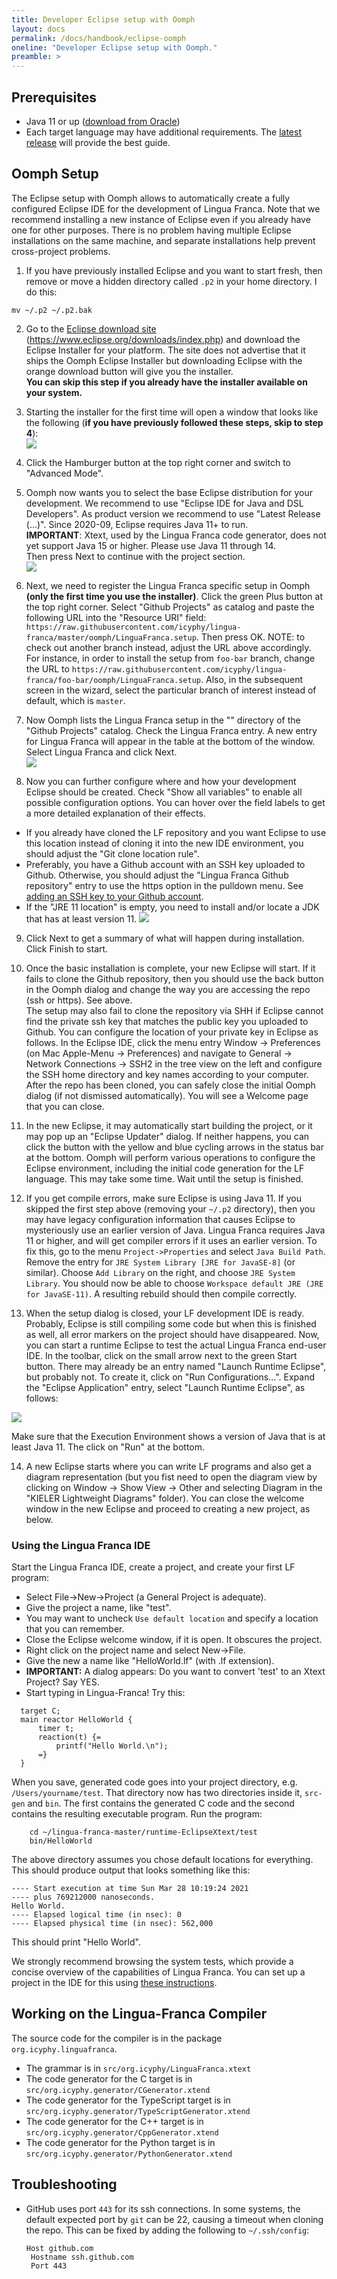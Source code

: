 ```yaml
---
title: Developer Eclipse setup with Oomph
layout: docs
permalink: /docs/handbook/eclipse-oomph
oneline: "Developer Eclipse setup with Oomph."
preamble: >
---
```

## Prerequisites

- Java 11 or up ([download from Oracle](https://www.oracle.com/java/technologies/javase-jdk11-downloads.html))
- Each target language may have additional requirements. The [latest release](Downloading-and-Building) will provide the best guide.

## Oomph Setup

The Eclipse setup with Oomph allows to automatically create a fully configured Eclipse IDE for the development of Lingua Franca. Note that we recommend installing a new instance of Eclipse even if you already have one for other purposes. There is no problem having multiple Eclipse installations on the same machine, and separate installations help prevent cross-project problems.

1. If you have previously installed Eclipse and you want to start fresh,  then remove or move a hidden directory called `.p2` in your home directory.  I do this:
```
mv ~/.p2 ~/.p2.bak
```

2. Go to the [Eclipse download site](https://www.eclipse.org/downloads/index.php) (https://www.eclipse.org/downloads/index.php) and download the Eclipse Installer for your platform. The site does not advertise that it ships the Oomph Eclipse Installer but downloading Eclipse with the orange download button will give you the installer.\
**You can skip this step if you already have the installer available on your system.**

3. Starting the installer for the first time will open a window that looks like the following (**if you have previously followed these steps, skip to step 4**):\
![](../../../../../../img/oomph/simple_view.png)

4. Click the Hamburger button at the top right corner and switch to "Advanced Mode".

5. Oomph now wants you to select the base Eclipse distribution for your development. We recommend to use "Eclipse IDE for Java and DSL Developers". As product version we recommend to use "Latest Release (...)". Since 2020-09, Eclipse requires Java 11+ to run.\
**IMPORTANT**: Xtext, used by the Lingua Franca code generator, does not yet support Java 15 or higher. Please use Java 11 through 14.\
Then press Next to continue with the project section.\
![](../../../../../../img/oomph/product_selection.png)

6. Next, we need to register the Lingua Franca specific setup in Oomph **(only the first time you use the installer)**. Click the green Plus button at the top right corner. Select "Github Projects" as catalog and paste the following URL into the "Resource URI" field:
`https://raw.githubusercontent.com/icyphy/lingua-franca/master/oomph/LinguaFranca.setup`.
Then press OK.
NOTE: to check out another branch instead, adjust the URL above accordingly. For instance, in order to install the setup from `foo-bar` branch, change the URL to `https://raw.githubusercontent.com/icyphy/lingua-franca/foo-bar/oomph/LinguaFranca.setup`. Also, in the subsequent screen in the wizard, select the particular branch of interest instead of default, which is `master`.

7. Now Oomph lists the Lingua Franca setup in the "<User>" directory of the "Github Projects" catalog. Check the Lingua Franca entry. A new entry for Lingua Franca will appear in the table at the bottom of the window. Select Lingua Franca and click Next.\
![](../../../../../../img/oomph/project_selection.png)

8. Now you can further configure where and how your development Eclipse should be created. Check "Show all variables" to enable all possible configuration options. You can hover over the field labels to get a more detailed explanation of their effects.
- If you already have cloned the LF repository and you want Eclipse to use this location instead of cloning it into the new IDE environment, you should adjust the "Git clone location rule".
- Preferably, you have a Github account with an SSH key uploaded to Github. Otherwise, you should adjust the "Lingua Franca Github repository" entry to use the https option in the pulldown menu.  See [adding an SSH key to your Github account](https://docs.github.com/en/github/authenticating-to-github/adding-a-new-ssh-key-to-your-github-account).
- If the "JRE 11 location" is empty, you need to install and/or locate a JDK that has at least version 11.
![](../../../../../../img/oomph/project_configuration.png)

9. Click Next to get a summary of what will happen during installation. Click Finish to start.

10. Once the basic installation is complete, your new Eclipse will start. If it fails to clone the Github repository, then you should use the back button in the Oomph dialog and change the way you are accessing the repo (ssh or https). See above. \
The setup may also fail to clone the repository via SHH if Eclipse cannot find the private ssh key that matches the public key you uploaded to Github. You can configure the location of your private key in Eclipse as follows. In the Eclipse IDE, click the menu entry Window -> Preferences (on Mac Apple-Menu -> Preferences) and navigate to General -> Network Connections -> SSH2 in the tree view on the left and configure the SSH home directory and key names according to your computer. After the repo has been cloned, you can safely close the initial Oomph dialog (if not dismissed automatically). You will see a Welcome page that you can close. 

11. In the new Eclipse, it may automatically start building the project, or it may pop up an "Eclipse Updater" dialog. If neither happens, you can click the button with the yellow and blue cycling arrows in the status bar at the bottom. Oomph will perform various operations to configure the Eclipse environment, including the initial code generation for the LF language. This may take some time. Wait until the setup is finished.

12. If you get compile errors, make sure Eclipse is using Java 11. If you skipped the first step above (removing your `~/.p2` directory), then you may have legacy configuration information that causes Eclipse to mysteriously use an earlier version of Java. Lingua Franca requires Java 11 or higher, and will get compiler errors if it uses an earlier version. To fix this, go to the menu `Project->Properties` and select `Java Build Path`. Remove the entry for `JRE System Library [JRE for JavaSE-8]` (or similar). Choose `Add Library` on the right, and choose `JRE System Library`. You should now be able to choose `Workspace default JRE (JRE for JavaSE-11)`.  A resulting rebuild should then compile correctly.

13. When the setup dialog is closed, your LF development IDE is ready. Probably, Eclipse is still compiling some code but when this is finished as well, all error markers on the project should have disappeared. Now, you can start a runtime Eclipse to test the actual Lingua Franca end-user IDE. In the toolbar, click on the small arrow next to the green Start button. There may already be an entry named "Launch Runtime Eclipse", but probably not. To create it, click on "Run Configurations...". Expand the "Eclipse Application" entry, select "Launch Runtime Eclipse", as follows:

![](../../../../../../img/oomph/run_configurations.png)

Make sure that the Execution Environment shows a version of Java that is at least Java 11. The click on "Run" at the bottom.

14. A new Eclipse starts where you can write LF programs and also get a diagram representation (but you fist need to open the diagram view by clicking on Window -> Show View -> Other and selecting Diagram in the "KIELER Lightweight Diagrams" folder). You  can close the welcome window in the new Eclipse and proceed to creating a new project, as below.

### Using the Lingua Franca IDE

Start the Lingua Franca IDE, create a project, and create your first LF program:
- Select File->New->Project  (a General Project is adequate).
- Give the project a name, like "test".
- You may want to uncheck `Use default location` and specify a location that you can remember.
- Close the Eclipse welcome window, if it is open. It obscures the project.
- Right click on the project name and select New->File.
- Give the new a name like "HelloWorld.lf" (with .lf extension).
- **IMPORTANT:** A dialog appears: Do you want to convert 'test' to an Xtext Project? Say YES.
- Start typing in Lingua-Franca! Try this:
```
  target C;
  main reactor HelloWorld {
      timer t;
      reaction(t) {=
          printf("Hello World.\n");
      =}
  }
```
When you save, generated code goes into your project directory, e.g. `/Users/yourname/test`.  That directory now has two directories inside it, `src-gen` and `bin`. The first contains the generated C code and the second contains the resulting executable program. Run the program:
```
    cd ~/lingua-franca-master/runtime-EclipseXtext/test
    bin/HelloWorld
```
The above directory assumes you chose default locations for everything. This should produce output that looks something like this:
```
---- Start execution at time Sun Mar 28 10:19:24 2021
---- plus 769212000 nanoseconds.
Hello World.
---- Elapsed logical time (in nsec): 0
---- Elapsed physical time (in nsec): 562,000
```
This should print "Hello World".

We strongly recommend browsing the system tests, which provide a concise overview of the capabilities of Lingua Franca. You can set up a project in the IDE for this using [these instructions](Regression-Tests#adding-and-editing-tests-in-eclipse).

## Working on the Lingua-Franca Compiler

The source code for the compiler is in the package `org.icyphy.linguafranca`.

- The grammar is in `src/org.icyphy/LinguaFranca.xtext`
- The code generator for the C target is in `src/org.icyphy.generator/CGenerator.xtend`
- The code generator for the TypeScript target is in `src/org.icyphy.generator/TypeScriptGenerator.xtend`
- The code generator for the C++ target is in `src/org.icyphy.generator/CppGenerator.xtend`
- The code generator for the Python target is in `src/org.icyphy.generator/PythonGenerator.xtend`

## Troubleshooting

- GitHub uses port `443` for its ssh connections. In some systems, the default expected port by `git` can be 22, causing a timeout when cloning the repo. This can be fixed by adding the following to `~/.ssh/config`:
    
    ```
    Host github.com
     Hostname ssh.github.com
     Port 443
    ```